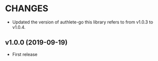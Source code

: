 CHANGES
=======

- Updated the version of authlete-go this library refers to
  from v1.0.3 to v1.0.4.

v1.0.0 (2019-09-19)
-------------------

- First release

